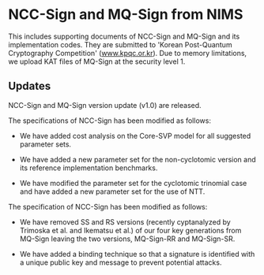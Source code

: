 # NCC-Sign and MQ-Sign from NIMS

This includes supporting documents of NCC-Sign and MQ-Sign and its implementation codes. They are submitted to 'Korean Post-Quantum Cryptography Competition' (www.kpqc.or.kr). Due to memory limitations, we upload KAT files of MQ-Sign at the security level 1.

 

## Updates

 

NCC-Sign and MQ-Sign version update (v1.0) are released.

 

The specifications of NCC-Sign has been modified as follows:

- We have added cost analysis on the Core-SVP model for all suggested parameter sets.

- We have added a new parameter set for the non-cyclotomic version and its reference implementation benchmarks.

- We have modified the parameter set for the cyclotomic trinomial case and have added a new parameter set for the use of NTT.

 

The specification of NCC-Sign has been modified as follows:

- We have removed SS and RS versions (recently cyptanalyzed by Trimoska et al. and Ikematsu et al.) of our four key generations from MQ-Sign leaving the two versions, MQ-Sign-RR and MQ-Sign-SR.

- We have added a binding technique so that a signature is identified with a unique public key and message to prevent potential attacks.


